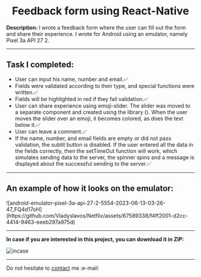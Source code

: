 <h1 align = "center">Feedback form using React-Native</h1>
<p><b>Description: </b>I wrote a feedback form where the user can fill out the form and share their experience. I wrote for Android using an emulator, namely Pixel 3a API 27 2. </p> 
<hr>

<h2>Task I completed:</h2>
<ul><li>User can input his name, number and email.✅</li><li>
            Fields were validated according to their type, and special functions were written.✅
            </li>
            <li>Fields will be highlighted in red if they fail validation.✅</li>
            <li>User can share experience using emoji-slider. The slider was moved to a separate component and created using the library (). When the user moves the slider over an emoji, it becomes colored, as does the text below it.✅</li>
            <li>User can leave a comment.✅</li>
            <li>If the name, number, and email fields are empty or did not pass validation, the subtit button is disabled. If the user entered all the data in the fields correctly, then the setTimeOut function will work, which simulates sending data to the server, the spinner spins and a message is displayed about the successful sending to the server.✅</li></ul>
<hr>
<h2>An example of how it looks on the emulator:</h2>
![android-emulator-pixel-3a-api-27-2-5554-2023-06-13-03-26-47_FQ4d17oH](https://github.com/Vladyslavos/Netflix/assets/67589338/f4ff2001-d2cc-4414-9463-eeeb297a975d)
<hr>
<b>In case if you are interested in this project, you can download it in ZIP:</b>

![incase](https://user-images.githubusercontent.com/67589338/126912295-1e69ace5-af2d-4a8c-96a9-41aa909c8c43.png)

<hr>

<p>Do not hesitate to <a href="mailto:vladyslawork@gmail.com">contact</a> me :e-mail:</p>
